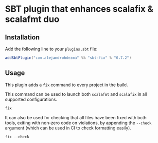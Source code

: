 # SBT plugin that enhances scalafix & scalafmt duo

## Installation

Add the following line to your `plugins.sbt` file:

```sbt
addSbtPlugin("com.alejandrohdezma" %% "sbt-fix" % "0.7.2")
```

## Usage

This plugin adds a `fix` command to every project in the build.

This command can be used to launch both `scalafmt` and `scalafix` in all supported configurations.

```sbt
fix
```

It can also be used for checking that all files have been fixed with both tools, exiting with non-zero code on violations, by appending the `--check` argument (which can be used in CI to check formatting easily).

```sbt
fix --check
```
